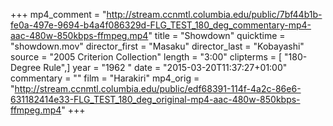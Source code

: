 +++
mp4_comment = "http://stream.ccnmtl.columbia.edu/public/7bf44b1b-fe0a-497e-9694-b4a4f086329d-FLG_TEST_180_deg_commentary-mp4-aac-480w-850kbps-ffmpeg.mp4"
title = "Showdown"
quicktime = "showdown.mov"
director_first = "Masaku"
director_last = "Kobayashi"
source = "2005 Criterion Collection"
length = "3:00"
clipterms = [ "180-Degree Rule",]
year = "1962 "
date = "2015-03-20T11:37:27+01:00"
commentary = ""
film = "Harakiri"
mp4_orig = "http://stream.ccnmtl.columbia.edu/public/edf68391-114f-4a2c-86e6-631182414e33-FLG_TEST_180_deg_original-mp4-aac-480w-850kbps-ffmpeg.mp4"
+++
